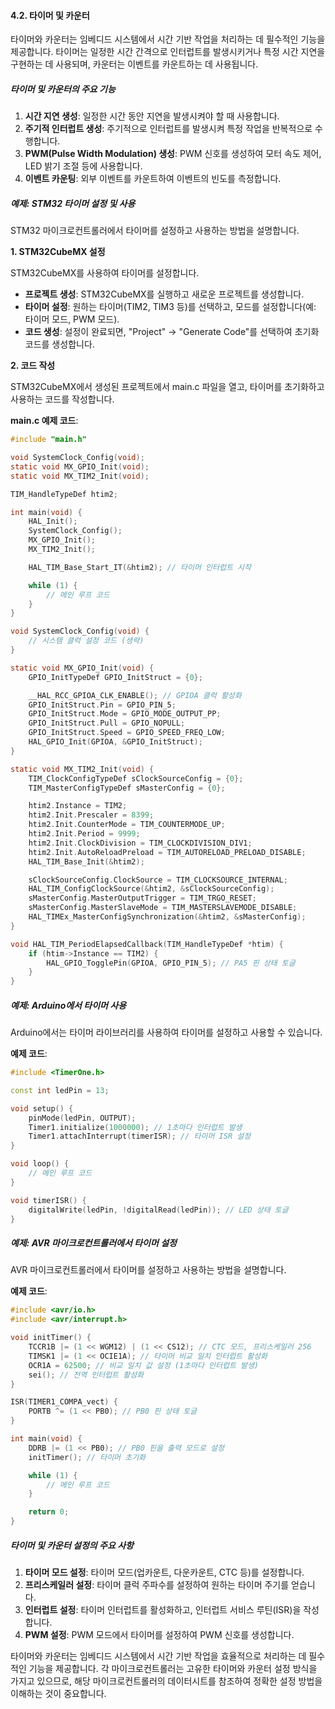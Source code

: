 #### 4.2. 타이머 및 카운터

타이머와 카운터는 임베디드 시스템에서 시간 기반 작업을 처리하는 데 필수적인 기능을 제공합니다. 타이머는 일정한 시간 간격으로 인터럽트를 발생시키거나 특정 시간 지연을 구현하는 데 사용되며, 카운터는 이벤트를 카운트하는 데 사용됩니다.

##### 타이머 및 카운터의 주요 기능

1. **시간 지연 생성**: 일정한 시간 동안 지연을 발생시켜야 할 때 사용합니다.
2. **주기적 인터럽트 생성**: 주기적으로 인터럽트를 발생시켜 특정 작업을 반복적으로 수행합니다.
3. **PWM(Pulse Width Modulation) 생성**: PWM 신호를 생성하여 모터 속도 제어, LED 밝기 조절 등에 사용합니다.
4. **이벤트 카운팅**: 외부 이벤트를 카운트하여 이벤트의 빈도를 측정합니다.

##### 예제: STM32 타이머 설정 및 사용

STM32 마이크로컨트롤러에서 타이머를 설정하고 사용하는 방법을 설명합니다.

**1. STM32CubeMX 설정**

STM32CubeMX를 사용하여 타이머를 설정합니다.

- **프로젝트 생성**: STM32CubeMX를 실행하고 새로운 프로젝트를 생성합니다.
- **타이머 설정**: 원하는 타이머(TIM2, TIM3 등)를 선택하고, 모드를 설정합니다(예: 타이머 모드, PWM 모드).
- **코드 생성**: 설정이 완료되면, "Project" -> "Generate Code"를 선택하여 초기화 코드를 생성합니다.

**2. 코드 작성**

STM32CubeMX에서 생성된 프로젝트에서 main.c 파일을 열고, 타이머를 초기화하고 사용하는 코드를 작성합니다.

**main.c 예제 코드**:
```c
#include "main.h"

void SystemClock_Config(void);
static void MX_GPIO_Init(void);
static void MX_TIM2_Init(void);

TIM_HandleTypeDef htim2;

int main(void) {
    HAL_Init();
    SystemClock_Config();
    MX_GPIO_Init();
    MX_TIM2_Init();

    HAL_TIM_Base_Start_IT(&htim2); // 타이머 인터럽트 시작

    while (1) {
        // 메인 루프 코드
    }
}

void SystemClock_Config(void) {
    // 시스템 클럭 설정 코드 (생략)
}

static void MX_GPIO_Init(void) {
    GPIO_InitTypeDef GPIO_InitStruct = {0};

    __HAL_RCC_GPIOA_CLK_ENABLE(); // GPIOA 클럭 활성화
    GPIO_InitStruct.Pin = GPIO_PIN_5;
    GPIO_InitStruct.Mode = GPIO_MODE_OUTPUT_PP;
    GPIO_InitStruct.Pull = GPIO_NOPULL;
    GPIO_InitStruct.Speed = GPIO_SPEED_FREQ_LOW;
    HAL_GPIO_Init(GPIOA, &GPIO_InitStruct);
}

static void MX_TIM2_Init(void) {
    TIM_ClockConfigTypeDef sClockSourceConfig = {0};
    TIM_MasterConfigTypeDef sMasterConfig = {0};

    htim2.Instance = TIM2;
    htim2.Init.Prescaler = 8399;
    htim2.Init.CounterMode = TIM_COUNTERMODE_UP;
    htim2.Init.Period = 9999;
    htim2.Init.ClockDivision = TIM_CLOCKDIVISION_DIV1;
    htim2.Init.AutoReloadPreload = TIM_AUTORELOAD_PRELOAD_DISABLE;
    HAL_TIM_Base_Init(&htim2);

    sClockSourceConfig.ClockSource = TIM_CLOCKSOURCE_INTERNAL;
    HAL_TIM_ConfigClockSource(&htim2, &sClockSourceConfig);
    sMasterConfig.MasterOutputTrigger = TIM_TRGO_RESET;
    sMasterConfig.MasterSlaveMode = TIM_MASTERSLAVEMODE_DISABLE;
    HAL_TIMEx_MasterConfigSynchronization(&htim2, &sMasterConfig);
}

void HAL_TIM_PeriodElapsedCallback(TIM_HandleTypeDef *htim) {
    if (htim->Instance == TIM2) {
        HAL_GPIO_TogglePin(GPIOA, GPIO_PIN_5); // PA5 핀 상태 토글
    }
}
```

##### 예제: Arduino에서 타이머 사용

Arduino에서는 타이머 라이브러리를 사용하여 타이머를 설정하고 사용할 수 있습니다.

**예제 코드**:
```cpp
#include <TimerOne.h>

const int ledPin = 13;

void setup() {
    pinMode(ledPin, OUTPUT);
    Timer1.initialize(1000000); // 1초마다 인터럽트 발생
    Timer1.attachInterrupt(timerISR); // 타이머 ISR 설정
}

void loop() {
    // 메인 루프 코드
}

void timerISR() {
    digitalWrite(ledPin, !digitalRead(ledPin)); // LED 상태 토글
}
```

##### 예제: AVR 마이크로컨트롤러에서 타이머 설정

AVR 마이크로컨트롤러에서 타이머를 설정하고 사용하는 방법을 설명합니다.

**예제 코드**:
```c
#include <avr/io.h>
#include <avr/interrupt.h>

void initTimer() {
    TCCR1B |= (1 << WGM12) | (1 << CS12); // CTC 모드, 프리스케일러 256
    TIMSK1 |= (1 << OCIE1A); // 타이머 비교 일치 인터럽트 활성화
    OCR1A = 62500; // 비교 일치 값 설정 (1초마다 인터럽트 발생)
    sei(); // 전역 인터럽트 활성화
}

ISR(TIMER1_COMPA_vect) {
    PORTB ^= (1 << PB0); // PB0 핀 상태 토글
}

int main(void) {
    DDRB |= (1 << PB0); // PB0 핀을 출력 모드로 설정
    initTimer(); // 타이머 초기화

    while (1) {
        // 메인 루프 코드
    }

    return 0;
}
```

##### 타이머 및 카운터 설정의 주요 사항

1. **타이머 모드 설정**: 타이머 모드(업카운트, 다운카운트, CTC 등)를 설정합니다.
2. **프리스케일러 설정**: 타이머 클럭 주파수를 설정하여 원하는 타이머 주기를 얻습니다.
3. **인터럽트 설정**: 타이머 인터럽트를 활성화하고, 인터럽트 서비스 루틴(ISR)을 작성합니다.
4. **PWM 설정**: PWM 모드에서 타이머를 설정하여 PWM 신호를 생성합니다.

타이머와 카운터는 임베디드 시스템에서 시간 기반 작업을 효율적으로 처리하는 데 필수적인 기능을 제공합니다. 각 마이크로컨트롤러는 고유한 타이머와 카운터 설정 방식을 가지고 있으므로, 해당 마이크로컨트롤러의 데이터시트를 참조하여 정확한 설정 방법을 이해하는 것이 중요합니다.
